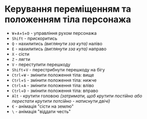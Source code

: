 # Керування переміщенням та положенням тіла персонажа
- `W`+`A`+`S`+`D` - управління рухом персонажа
- `Shift` - прискоритись
- `Q` - нахилитись *(виглянути зза кута)* наліво
- `E` - нахилитись *(виглянути зза кута)* направо
- `X` - сісти
- `Z` - лягти
- `V` - переступити перешкоду
- `Shift`+`V` - перестрибнути перешкоду на бігу
- `Ctrl`+`W` - змінити положення тіла: вище
- `Ctrl`+`S` - змінити положення тіла: нижче
- `Ctrl`+`A` - змінити положення тіла: вліво
- `Ctrl`+`D` - змінити положення тіла: вправо
- `Alt` - крутити головою *(затримати, щоб крутити постійно або перестати крутити потсійно - натиснути двічі)*
- `Є` - анімація "сісти на землю"
- `\` - анімація "віддати честь"
